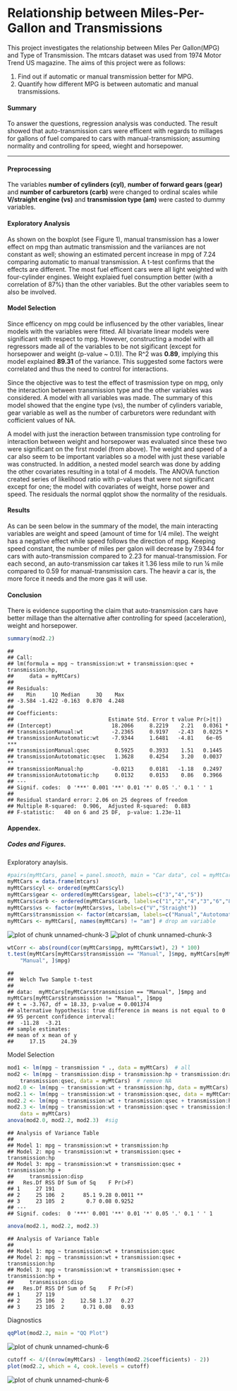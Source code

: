 Relationship between Miles-Per-Gallon and Transmissions 
========================================================

This project investigates the relationship between Miles Per Gallon(MPG) and Type of Transmission. The mtcars dataset was used from 1974 Motor Trend US magazine. The aims of this project were as follows:

1. Find out if automatic or manual transmission better for MPG.
2. Quantify how different MPG is between automatic and manual transmissions.



#### Summary
To answer the questions, regression analysis was conducted. The result showed that auto-transmission cars were efficent with regards to millages for gallons of fuel compared to cars with manual-transmission; assuming normality and controlling for speed, wieght and horsepower. 

--------------------------------------------------------

#### Preprocessing
The variables **number of cylinders (cyl)**, **number of forward gears (gear)** and **number of carburetors (carb)**  were changed to ordinal scales while **V/straight engine (vs)** and **transmission type (am)** were casted to dummy variables.

#### Exploratory Analysis
As shown on the boxplot (see Figure 1), manual transmission has a lower effect on mpg than autmatic transmission and the variiances are not constant as well; showing an estimated percent increase in mpg of 7.24 comparing automatic to manual transmission. A t-test confirms that the effects are different. The most fuel efficent cars were all light weighted with four-cylinder engines. Weight explaied fuel consumption better (with a correlation of 87%) than the other variables. But the other variables seem to also be involved. 

#### Model Selection
Since efficency on mpg could be influsenced by the other variables, linear models with the variables were fitted. All bivariate linear models were significant with respect to mpg. However, constructing a model with all regressors made all of the variables to be not sigificant (except for horsepower and weight (p-value ~ 0.1)). The R^2 was **0.89**, implying this model explained **89.31** of the variance. This suggested some factors were correlated and thus the need to control for interactions. 

Since the objective was to test the effect of trasmission type on mpg, only the interaction between transmission type and the other variables was considered. A model with all variables was made. The summary of this model showed that the engine type (vs), the number of cylinders variable, gear variable as well as the number of carburetors were redundant with cofficient values of NA. 

A model with just the ineraction between transmission type controling for interaction between weight and horsepower was evaluated since these two were significant on the first model (from above). The weight and speed of a car also seem to be important variables so a model with just these variable was constructed. In addition, a nested model search was done by adding the other covariates resulting in a total of 4 models. The ANOVA function created series of likelihood ratio with p-values that were not significant except for one; the model with covariates of weight, horse power and speed. The residuals the normal qqplot show the normality of the residuals.

#### Results
As can be seen below in the summary of the model, the main interacting variables are weight and speed (amount of time for 1/4 mile). The weight has a negative effect while speed follows the direction of mpg. Keeping speed constant,  the number of miles per galon will decrease by 7.9344 for cars with auto-transmission compared to 2.23 for manual-transmission. For each second,  an auto-transmission car takes it 1.36 less mile to run ¼ mile compared to 0.59 for manual-transmission cars. The heavir a car is, the more force it needs and the more gas it will use.

#### Conclusion
There is evidence supporting the claim that auto-transmission cars have better millage than the alternative after controlling for speed (acceleration), weight and horsepower.


```r
summary(mod2.2)
```

```
## 
## Call:
## lm(formula = mpg ~ transmission:wt + transmission:qsec + transmission:hp, 
##     data = myMtCars)
## 
## Residuals:
##    Min     1Q Median     3Q    Max 
## -3.584 -1.422 -0.163  0.870  4.248 
## 
## Coefficients:
##                              Estimate Std. Error t value Pr(>|t|)    
## (Intercept)                   18.2066     8.2219    2.21   0.0361 *  
## transmissionManual:wt         -2.2365     0.9197   -2.43   0.0225 *  
## transmissionAutotomatic:wt    -7.9344     1.6481   -4.81    6e-05 ***
## transmissionManual:qsec        0.5925     0.3933    1.51   0.1445    
## transmissionAutotomatic:qsec   1.3628     0.4254    3.20   0.0037 ** 
## transmissionManual:hp         -0.0213     0.0181   -1.18   0.2497    
## transmissionAutotomatic:hp     0.0132     0.0153    0.86   0.3966    
## ---
## Signif. codes:  0 '***' 0.001 '**' 0.01 '*' 0.05 '.' 0.1 ' ' 1
## 
## Residual standard error: 2.06 on 25 degrees of freedom
## Multiple R-squared:  0.906,	Adjusted R-squared:  0.883 
## F-statistic:   40 on 6 and 25 DF,  p-value: 1.23e-11
```


#### Appendex.
##### Codes and Figures.
Exploratory anaylsis.

```r
#pairs(myMtCars, panel = panel.smooth, main = "Car data", col = myMtCars$transmission)
myMtCars = data.frame(mtcars)
myMtCars$cyl <- ordered(myMtCars$cyl)
myMtCars$gear <- ordered(myMtCars$gear, labels=c("3","4","5"))
myMtCars$carb <- ordered(myMtCars$carb, labels=c("1","2","4","3","6","8"))
myMtCars$vs <- factor(myMtCars$vs, labels=c("V","Straight"))
myMtCars$transmission <- factor(mtcars$am, labels=c("Manual","Autotomatic"))
myMtCars <- myMtCars[, names(myMtCars) != "am"] # drop am variable
```

![plot of chunk unnamed-chunk-3](figure/unnamed-chunk-31.png) ![plot of chunk unnamed-chunk-3](figure/unnamed-chunk-32.png) 



```r
wtCorr <- abs(round(cor(myMtCars$mpg, myMtCars$wt), 2) * 100)
t.test(myMtCars[myMtCars$transmission == "Manual", ]$mpg, myMtCars[myMtCars$transmission != 
    "Manual", ]$mpg)
```

```
## 
## 	Welch Two Sample t-test
## 
## data:  myMtCars[myMtCars$transmission == "Manual", ]$mpg and myMtCars[myMtCars$transmission != "Manual", ]$mpg
## t = -3.767, df = 18.33, p-value = 0.001374
## alternative hypothesis: true difference in means is not equal to 0
## 95 percent confidence interval:
##  -11.28  -3.21
## sample estimates:
## mean of x mean of y 
##     17.15     24.39
```

Model Selection


```r
mod1 <- lm(mpg ~ transmission * ., data = myMtCars)  # all
mod2 <- lm(mpg ~ transmission:disp + transmission:hp + transmission:drat + transmission:wt + 
    transmission:qsec, data = myMtCars)  # remove NA
mod2.0 <- lm(mpg ~ transmission:wt + transmission:hp, data = myMtCars)
mod2.1 <- lm(mpg ~ transmission:wt + transmission:qsec, data = myMtCars)
mod2.2 <- lm(mpg ~ transmission:wt + transmission:qsec + transmission:hp, data = myMtCars)
mod2.3 <- lm(mpg ~ transmission:wt + transmission:qsec + transmission:hp + transmission:disp, 
    data = myMtCars)
anova(mod2.0, mod2.2, mod2.3)  #sig
```

```
## Analysis of Variance Table
## 
## Model 1: mpg ~ transmission:wt + transmission:hp
## Model 2: mpg ~ transmission:wt + transmission:qsec + transmission:hp
## Model 3: mpg ~ transmission:wt + transmission:qsec + transmission:hp + 
##     transmission:disp
##   Res.Df RSS Df Sum of Sq    F Pr(>F)   
## 1     27 191                            
## 2     25 106  2      85.1 9.28 0.0011 **
## 3     23 105  2       0.7 0.08 0.9252   
## ---
## Signif. codes:  0 '***' 0.001 '**' 0.01 '*' 0.05 '.' 0.1 ' ' 1
```

```r
anova(mod2.1, mod2.2, mod2.3)
```

```
## Analysis of Variance Table
## 
## Model 1: mpg ~ transmission:wt + transmission:qsec
## Model 2: mpg ~ transmission:wt + transmission:qsec + transmission:hp
## Model 3: mpg ~ transmission:wt + transmission:qsec + transmission:hp + 
##     transmission:disp
##   Res.Df RSS Df Sum of Sq    F Pr(>F)
## 1     27 119                         
## 2     25 106  2     12.58 1.37   0.27
## 3     23 105  2      0.71 0.08   0.93
```

Diagnostics

```r
qqPlot(mod2.2, main = "QQ Plot")
```

![plot of chunk unnamed-chunk-6](figure/unnamed-chunk-61.png) 

```r
cutoff <- 4/((nrow(myMtCars) - length(mod2.2$coefficients) - 2))
plot(mod2.2, which = 4, cook.levels = cutoff)
```

![plot of chunk unnamed-chunk-6](figure/unnamed-chunk-62.png) 

